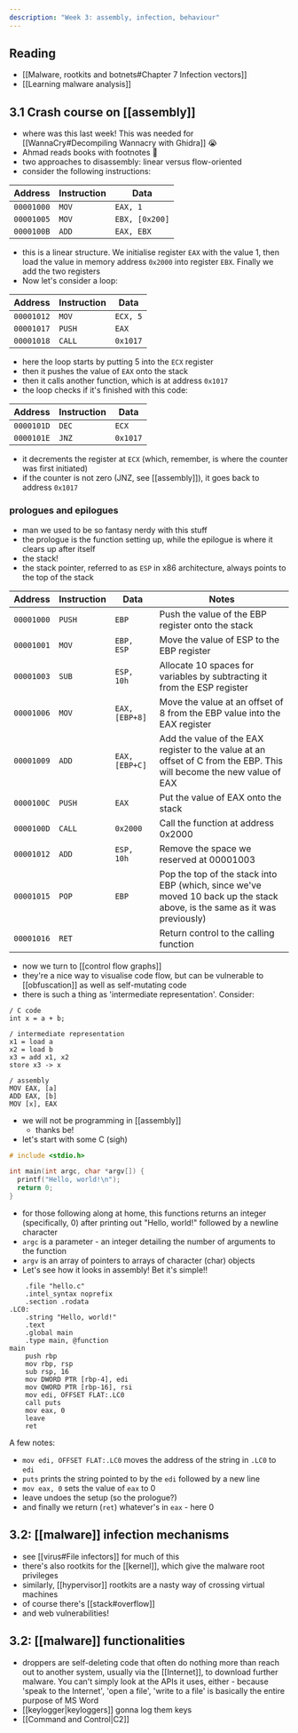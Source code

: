 ```yaml
---
description: "Week 3: assembly, infection, behaviour"
---
```


## Reading
- [[Malware, rootkits and botnets#Chapter 7 Infection vectors]]
- [[Learning malware analysis]]

## 3.1 Crash course on [[assembly]]
- where was this last week! This was needed for [[WannaCry#Decompiling Wannacry with Ghidra]] 😭
- Ahmad reads books with footnotes 🥹
- two approaches to disassembly: linear versus flow-oriented
- consider the following instructions:

| Address | Instruction | Data |
| ---- | ---- | ---- |
| `00001000` | `MOV` | `EAX, 1` |
| `00001005` | `MOV` | `EBX, [0x200]` |
| `0000100B` | `ADD` | `EAX, EBX` |
- this is a linear structure. We initialise register `EAX` with the value 1, then load the value in memory address `0x2000` into register `EBX`. Finally we add the two registers
- Now let's consider a loop:

| Address | Instruction | Data |
| ---- | ---- | ---- |
| `00001012` | `MOV` | `ECX, 5` |
| `00001017` | `PUSH` | `EAX` |
| `00001018` | `CALL` | `0x1017` |
- here the loop starts by putting 5 into the `ECX` register
- then it pushes the value of `EAX` onto the stack
- then it calls another function, which is at address `0x1017`
- the loop checks if it's finished with this code:

| Address | Instruction | Data |
| ---- | ---- | ---- |
| `0000101D` | `DEC` | `ECX` |
| `0000101E` | `JNZ` | `0x1017` |
- it decrements the register at `ECX` (which, remember, is where the counter was first initiated)
- if the counter is not zero (JNZ, see [[assembly]]), it goes back to address `0x1017`          

### prologues and epilogues
- man we used to be so fantasy nerdy with this stuff
- the prologue is the function setting up, while the epilogue is where it clears up after itself
- the stack!
- the stack pointer, referred to as `ESP` in x86 architecture, always points to the top of the stack

| Address | Instruction | Data | Notes |
| ---- | ---- | ---- | ---- |
| `00001000` | `PUSH` | `EBP` | Push the value of the EBP register onto the stack |
| `00001001` | `MOV` | `EBP, ESP` | Move the value of ESP to the EBP register |
| `00001003` | `SUB` | `ESP, 10h` | Allocate 10 spaces for variables by subtracting it from the ESP register |
| `00001006` | `MOV` | `EAX, [EBP+8]` | Move the value at an offset of 8 from the EBP value into the EAX register |
| `00001009` | `ADD` | `EAX, [EBP+C]` | Add the value of the EAX register to the value at an offset of C from the EBP. This will become the new value of EAX |
| `0000100C` | `PUSH` | `EAX` | Put the value of EAX onto the stack |
| `0000100D` | `CALL` | `0x2000` | Call the function at address 0x2000 |
| `00001012` | `ADD` | `ESP, 10h` | Remove the space we reserved at 00001003 |
| `00001015` | `POP` | `EBP` | Pop the top of the stack into EBP (which, since we've moved 10 back up the stack above, is the same as it was previously) |
| `00001016` | `RET` |  | Return control to the calling function |
- now we turn to [[control flow graphs]]
- they're a nice way to visualise code flow, but can be vulnerable to [[obfuscation]] as well as self-mutating code
- there is such a thing as 'intermediate representation'. Consider:
```
/ C code
int x = a + b;

/ intermediate representation
x1 = load a
x2 = load b
x3 = add x1, x2
store x3 -> x

/ assembly
MOV EAX, [a]
ADD EAX, [b]
MOV [x], EAX
```
- we will not be programming in [[assembly]]
	- thanks be!
- let's start with some C (sigh)
```C
# include <stdio.h>

int main(int argc, char *argv[]) {
  printf("Hello, world!\n");
  return 0;
}
```
- for those following along at home, this functions returns an integer (specifically, 0) after printing out "Hello, world!" followed by a newline character
- `argc` is a parameter - an integer detailing the number of arguments to the function
- `argv` is an array of pointers to arrays of character (char) objects
- Let's see how it looks in assembly! Bet it's simple!!
```assembly
	.file "hello.c"
	.intel_syntax noprefix
	.section .rodata
.LC0:
	.string "Hello, world!"
	.text
	.global main
	.type main, @function
main
	push rbp
	mov rbp, rsp
	sub rsp, 16
	mov DWORD PTR [rbp-4], edi
	mov QWORD PTR [rbp-16], rsi
	mov edi, OFFSET FLAT:.LC0
	call puts
	mov eax, 0
	leave
	ret
```
A few notes:
- `mov edi, OFFSET FLAT:.LC0` moves the address of the string in `.LC0` to `edi`
- `puts` prints the string pointed to by the `edi` followed by a new line
- `mov eax, 0` sets the value of `eax` to 0
- leave undoes the setup (so the prologue?)
- and finally we return (`ret`) whatever's in `eax` - here 0

## 3.2: [[malware]] infection mechanisms
- see [[virus#File infectors]] for much of this
- there's also rootkits for the [[kernel]], which give the malware root privileges
- similarly, [[hypervisor]] rootkits are a nasty way of crossing virtual machines
- of course there's [[stack#overflow]]
- and web vulnerabilities!
## 3.2: [[malware]] functionalities
- droppers are self-deleting code that often do nothing more than reach out to another system, usually via the [[Internet]], to download further malware. You can't simply look at the APIs it uses, either - because 'speak to the Internet', 'open a file', 'write to a file' is basically the entire purpose of MS Word
- [[keylogger|keyloggers]] gonna log them keys
- [[Command and Control|C2]]